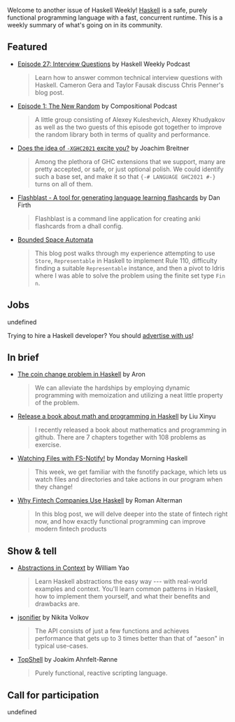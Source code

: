 Welcome to another issue of Haskell Weekly!
[Haskell](https://www.haskell.org) is a safe, purely functional programming language with a fast, concurrent runtime.
This is a weekly summary of what's going on in its community.

## Featured

- [Episode 27: Interview Questions](https://haskellweekly.news/episode/27.html) by Haskell Weekly Podcast
  > Learn how to answer common technical interview questions with Haskell. Cameron Gera and Taylor Fausak discuss Chris Penner's blog post.

- [Episode 1: The New Random](https://www.compositional.fm/random) by Compositional Podcast
  > A little group consisting of Alexey Kuleshevich, Alexey Khudyakov as well as the two guests of this episode got together to improve the random library both in terms of quality and performance.

- [Does the idea of `-XGHC2021` excite you?](https://np.reddit.com/r/haskell/comments/je1t82/does_the_idea_of_xghc2021_excite_you/) by Joachim Breitner
  > Among the plethora of GHC extensions that we support, many are pretty accepted, or safe, or just optional polish. We could identify such a base set, and make it so that `{-# LANGUAGE GHC2021 #-}` turns on all of them.

- [Flashblast - A tool for generating language learning flashcards](https://homotopic.tech/projects/flashblast.html) by Dan Firth
  > Flashblast is a command line application for creating anki flashcards from a dhall config.

- [Bounded Space Automata](https://blog.cofree.coffee/2020-10-17-bounded-space-automata/)
  > This blog post walks through my experience attempting to use `Store`, `Representable` in Haskell to implement Rule 110, difficulty finding a suitable `Representable` instance, and then a pivot to Idris where I was able to solve the problem using the finite set type `Fin n`.

## Jobs

undefined

Trying to hire a Haskell developer?
You should [advertise with us](https://haskellweekly.news/advertising.html)!

## In brief

- [The coin change problem in Haskell](https://medium.com/@aronwith1a/the-coin-change-problem-in-haskell-bc1fa89cd09c) by Aron
  > We can alleviate the hardships by employing dynamic programming with memoization and utilizing a neat little property of the problem.

- [Release a book about math and programming in Haskell](https://mail.haskell.org/pipermail/haskell-cafe/2020-October/132825.html) by Liu Xinyu
  > I recently released a book about mathematics and programming in github. There are 7 chapters together with 108 problems as exercise.

- [Watching Files with FS-Notify!](https://mmhaskell.com/blog/2020/10/19/watching-files-with-fs-notify) by Monday Morning Haskell
  > This week, we get familiar with the fsnotify package, which lets us watch files and directories and take actions in our program when they change!

- [Why Fintech Companies Use Haskell](https://serokell.io/blog/functional-programming-in-fintech) by Roman Alterman
  > In this blog post, we will delve deeper into the state of fintech right now, and how exactly functional programming can improve modern fintech products

## Show & tell

- [Abstractions in Context](https://gumroad.com/l/CLyzT) by William Yao
  > Learn Haskell abstractions the easy way --- with real-world examples and context. You'll learn common patterns in Haskell, how to implement them yourself, and what their benefits and drawbacks are.

- [jsonifier](https://github.com/nikita-volkov/jsonifier/tree/0fb9a576b4915bc8f1899d836e51fc67f532db9c) by Nikita Volkov
  > The API consists of just a few functions and achieves performance that gets up to 3 times better than that of "aeson" in typical use-cases.

- [TopShell](https://github.com/topshell-language/topshell/tree/bca885be88c364864f3c79927b62558c6b6cdf7a) by Joakim Ahnfelt-Rønne
  > Purely functional, reactive scripting language.

## Call for participation

undefined
